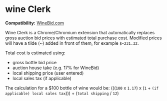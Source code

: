 # wine Clerk

**Compatibility:** [WineBid.com](http://www.winebid.com)

Wine Clerk is a Chrome/Chromium extension that automatically replaces gross auction bid prices with estimated total purchase cost. Modified prices will have a tilde (~) added in front of them, for example `$~231.32`.

Total cost is estimated using:

- gross bottle bid price
- auction house take (e.g. 17% for WineBid)
- local shipping price (user entered)
- local sales tax (if applicable)

The calculation for a $100 bottle of wine would be: (((`100` x `1.17`) x (`1` + `(if applicable) local sales tax`))) + (`total shipping` / `12`)